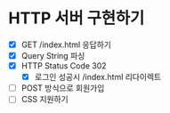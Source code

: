 # HTTP 서버 구현하기

- [x] GET /index.html 응답하기
- [x] Query String 파싱
- [x] HTTP Status Code 302
  - [x] 로그인 성공시 /index.html 리다이렉트
- [ ] POST 방식으로 회원가입
- [ ] CSS 지원하기